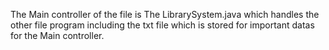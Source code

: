 The Main controller of the file is The LibrarySystem.java which handles the other file program including the txt file which is stored for important datas for the Main controller.
